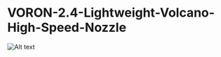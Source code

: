# VORON-2.4-Lightweight-Volcano-High-Speed-Nozzle

![Alt text](https://github.com/xnzmxnzm/VORON-2.4-Lightweight-Volcano-High-Speed-Nozzle/blob/main/V3/pp.png)
